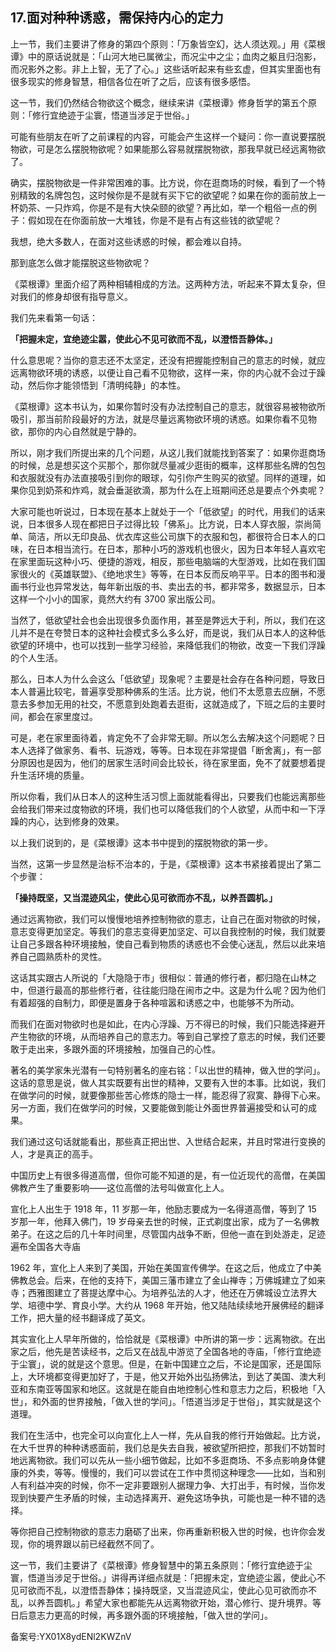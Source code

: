 ## 17.面对种种诱惑，需保持内心的定力
上一节，我们主要讲了修身的第四个原则：「万象皆空幻，达人须达观。」用《菜根谭》中的原话说就是：「山河大地已属微尘，而况尘中之尘；血肉之躯且归泡影，而况影外之影。非上上智，无了了心。」这些话听起来有些玄虚，但其实里面也有很多现实的修身智慧，相信各位在听了之后，应该有很多感悟。


这一节，我们仍然结合物欲这个概念，继续来讲《菜根谭》修身哲学的第五个原则：「修行宜绝迹于尘寰，悟道当涉足于世俗。」


可能有些朋友在听了之前课程的内容，可能会产生这样一个疑问：你一直说要摆脱物欲，可是怎么摆脱物欲呢？如果能那么容易就摆脱物欲，那我早就已经远离物欲了。


确实，摆脱物欲是一件非常困难的事。比方说，你在逛商场的时候，看到了一个特别精致的名牌包包，这时候你是不是就有买下它的欲望呢？如果在你的面前放上一杯奶茶、一只炸鸡，你是不是有大快朵颐的欲望？再比如，举一个粗俗一点的例子：假如现在在你面前放一大堆钱，你是不是有占有这些钱的欲望呢？


我想，绝大多数人，在面对这些诱惑的时候，都会难以自持。


那到底怎么做才能摆脱这些物欲呢？


《菜根谭》里面介绍了两种相辅相成的方法。这两种方法，听起来不算太复杂，但对我们的修身却很有指导意义。


我们先来看第一句话：


**「把握未定，宜绝迹尘嚣，使此心不见可欲而不乱，以澄悟吾静体。」**


什么意思呢？当你的意志还不太坚定，还没有把握能控制自己的意志的时候，就应远离物欲环境的诱惑，以便让自己看不见物欲，这样一来，你的内心就不会过于躁动，然后你才能领悟到「清明纯静」的本性。


《菜根谭》这本书认为，如果你暂时没有办法控制自己的意志，就很容易被物欲所吸引，那当前阶段最好的方法，就是尽量远离物欲环境的诱惑。如果你看不见物欲，那你的内心自然就是宁静的。


所以，刚才我们所提出来的几个问题，从这儿我们就能找到答案了：如果你逛商场的时候，总是想买这个买那个，那你就尽量减少逛街的概率，这样那些名牌的包包和衣服就没有办法直接吸引到你的眼球，勾引你产生购买的欲望。同样的道理，如果你见到奶茶和炸鸡，就会垂涎欲滴，那为什么在上班期间还总是要点个外卖呢？


大家可能也听说过，日本现在基本上就处于一个「低欲望」的时代，用我们的话来说，日本很多人现在都把日子过得比较「佛系」。比方说，日本人穿衣服，崇尚简单、简洁，所以无印良品、优衣库这些公司旗下的衣服和包，都很符合日本人的口味，在日本相当流行。在日本，那种小巧的游戏机也很火，因为日本年轻人喜欢宅在家里面玩这种小巧、便捷的游戏，相反，那些电脑端的大型游戏，比如在我们国家很火的《英雄联盟》、《绝地求生》等等，在日本反而反响平平。日本的图书和漫画书行业也异常发达，每年新出版的书、卖出去的书，都非常多，数据显示，日本这样一个小小的国家，竟然大约有 3700 家出版公司。


当然了，低欲望社会也会出现很多负面作用，甚至是弊远大于利，所以，我们在这儿并不是在夸赞日本的这种社会模式多么多么好，而是说，我们从日本人的这种低欲望的环境中，也可以找到一些学习经验，来降低我们的物欲，改变一下我们浮躁的个人生活。


那么，日本人为什么会这么「低欲望」现象呢？主要是社会存在各种问题，导致日本人普遍比较宅，普遍享受那种佛系的生活。比方说，他们不太愿意去应酬，不愿意去多参加无用的社交，不愿意到处跑着去逛街，这就造成了，下班之后的主要时间，都会在家里度过。


可是，老在家里面待着，肯定免不了会非常无聊。所以怎么去解决这个问题呢？日本人选择了做家务、看书、玩游戏，等等。日本现在非常提倡「断舍离」，有一部分原因也是因为，他们的居家生活时间会比较长，待在家里面，免不了就要想着提升生活环境的质量。


所以你看，我们从日本人的这种生活习惯上面就能看得出，只要我们也能远离那些会给我们带来过度物欲的环境，我们也可以降低我们的个人欲望，从而中和一下浮躁的内心，达到修身的效果。


以上我们说到的，是《菜根谭》这本书中提到的摆脱物欲的第一步。


当然，这第一步显然是治标不治本的，于是，《菜根谭》这本书紧接着提出了第二个步骤：


**「操持既坚，又当混迹风尘，使此心见可欲而亦不乱，以养吾圆机。」**


通过远离物欲，我们可以慢慢地培养控制物欲的意志，让自己在面对物欲的时候，意志变得更加坚定。等我们的意志变得更加坚定、可以自我控制的时候，我们就要让自己多跟各种环境接触，使自己看到物质的诱惑也不会使心迷乱，然后以此来培养自己圆熟质朴的灵性。


这话其实跟古人所说的「大隐隐于市」很相似：普通的修行者，都归隐在山林之中，但道行最高的那些修行者，往往能归隐在闹市之中。这是为什么呢？因为他们有着超强的自制力，即便是置身于各种喧嚣和诱惑之中，也能够不为所动。


而我们在面对物欲时也是如此，在内心浮躁、万不得已的时候，我们只能选择避开产生物欲的环境，从而培养自己的意志力。等到自己掌控了意志的时候，我们还要敢于走出来，多跟外面的环境接触，加强自己的心性。


著名的美学家朱光潜有一句特别著名的座右铭：「以出世的精神，做入世的学问」。这话的意思是说，做人其实既要有出世的精神，又要有入世的本事。比如说，我们在做学问的时候，就要像那些苦心修炼的隐士一样，能忍得了寂寞、静得下心来。另一方面，我们在做学问的时候，又要能做到能让外面世界普遍接受和认可的成果。


我们通过这句话就能看出，那些真正把出世、入世结合起来，并且时常进行变换的人，才是真正的高手。


中国历史上有很多得道高僧，但你可能不知道的是，有一位近现代的高僧，在美国佛教产生了重要影响——这位高僧的法号叫做宣化上人。


宣化上人出生于 1918 年，11 岁那一年，他励志要成为一名得道高僧，等到了 15 岁那一年，他拜入佛门，19 岁母亲去世的时候，正式剃度出家，成为了一名佛教弟子。在这之后的几十年时间里，尽管国内战争不断，但他一直在到处游走，足迹遍布全国各大寺庙


1962 年，宣化上人来到了美国，开始在美国宣传佛学。在这之后，他成立了中美佛教总会。后来，在他的支持下，美国三藩市建立了金山禅寺；万佛城建立了如来寺；西雅图建立了菩提达摩中心。为培养弘法的人才，他还在万佛城设立法界大学、培德中学、育良小学。大约从 1968 年开始，他又陆陆续续地开展佛经的翻译工作，把大量的经书翻译成了英文。


其实宣化上人早年所做的，恰恰就是《菜根谭》中所讲的第一步：远离物欲。在出家之后，他先是苦读经书，之后又在战乱中游览了全国各地的寺庙，「修行宜绝迹于尘寰」，说的就是这个意思。但是，在新中国建立之后，不论是国家，还是国际上，大环境都变得更加好了，于是，他又开始外出弘扬佛法，到达了美国、澳大利亚和东南亚等国家和地区。这就是在能自由地控制心性和意志力之后，积极地「入世」，和外面的世界接触，「做入世的学问」。「悟道当涉足于世俗」，其实就是这个道理。


我们在生活中，也完全可以向宣化上人一样，先从自我的修行开始做起。比方说，在大千世界的种种诱惑面前，我们总是失去自我，被欲望所把控，那我们不妨暂时地远离物欲。我们可以先从一些小细节做起，比如不多逛商场、不多点影响身体健康的外卖，等等。慢慢的，我们可以尝试在工作中贯彻这种理念——比如，当和别人有利益冲突的时候，你不一定非要跟别人据理力争、大打出手，有时候，当你发现到快要产生矛盾的时候，主动选择离开、避免这场争执，可能也是一种不错的选择。


等你把自己控制物欲的意志力磨砺了出来，你再重新积极入世的时候，也许你会发现，你的境界跟以前已经截然不同了。


这一节，我们主要讲了《菜根谭》修身智慧中的第五条原则：「修行宜绝迹于尘寰，悟道当涉足于世俗。」讲得再详细点就是：「把握未定，宜绝迹尘嚣，使此心不见可欲而不乱，以澄悟吾静体；操持既坚，又当混迹风尘，使此心见可欲而亦不乱，以养吾圆机。」希望大家也都能先从远离物欲开始，潜心修行、提升境界。等日后意志力更高的时候，再多跟外面的环境接触，「做入世的学问」。


备案号:YX01X8ydENl2KWZnV

